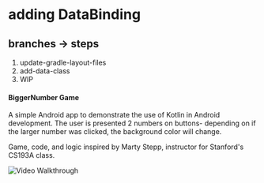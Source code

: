 # adding DataBinding
## branches -> steps
  1. update-gradle-layout-files
  2. add-data-class
  3. WIP
#### BiggerNumber Game

A simple Android app to demonstrate the use of Kotlin in Android development. The user is presented 2 numbers on buttons- depending on if the larger number was clicked, the background color will change.

Game, code, and logic inspired by Marty Stepp, instructor for Stanford's CS193A class. 


<img src='https://j.gifs.com/gZ0RQZ.gif' title='Video Walkthrough' width='' alt='Video Walkthrough' />

